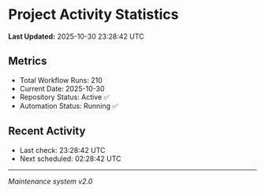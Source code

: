 # Project Activity Statistics

**Last Updated:** 2025-10-30 23:28:42 UTC

## Metrics
- Total Workflow Runs: 210
- Current Date: 2025-10-30
- Repository Status: Active ✅
- Automation Status: Running ✅

## Recent Activity
- Last check: 23:28:42 UTC
- Next scheduled: 02:28:42 UTC

---
*Maintenance system v2.0*
